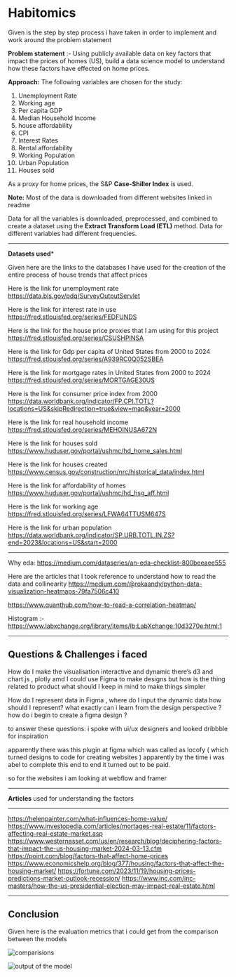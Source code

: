 # Habitomics

Given is the step by step process i have taken in order to implement and work around the problem statement


 **Problem statement** :- Using publicly available data on key factors that impact the prices of homes (US), build a data science model to understand how these factors have effected on home prices.

**Approach:** The following variables are chosen for the study:

1. Unemployment Rate
2. Working age
3. Per capita GDP
4. Median Household Income
5. house affordability
6. CPI
7. Interest Rates
8. Rental affordability
9. Working Population
10. Urban Population
11. Houses sold

As a proxy for home prices, the S&P **Case-Shiller Index** is used.

**Note:** Most of the data is downloaded from different websites linked in readme

Data for all the variables is downloaded, preprocessed, and combined to create a dataset using the **Extract Transform Load (ETL)** method. Data for different variables had different frequencies.

-------------------------------------------------------------------------------

**Datasets used***

Given here  are the links to the databases I have used for the creation of the entire process of house trends that affect prices

Here is the link for unemployment  rate  https://data.bls.gov/pdq/SurveyOutputServlet


Here is the link for interest rate in use https://fred.stlouisfed.org/series/FEDFUNDS

Here is the link for the house price proxies that I am using for this project 
https://fred.stlouisfed.org/series/CSUSHPINSA


Here is the link for Gdp  per capita of United States from 2000 to 2024 https://fred.stlouisfed.org/series/A939RC0Q052SBEA

Here is the link for mortgage rates in United States from 2000 to 2024 https://fred.stlouisfed.org/series/MORTGAGE30US

Here is the link for  consumer price index from 2000 
https://data.worldbank.org/indicator/FP.CPI.TOTL?locations=US&skipRedirection=true&view=map&year=2000

Here is the link for real household income https://fred.stlouisfed.org/series/MEHOINUSA672N

Here is the link for houses sold https://www.huduser.gov/portal/ushmc/hd_home_sales.html

Here is the link for houses created https://www.census.gov/construction/nrc/historical_data/index.html

Here is the link for affordability of homes https://www.huduser.gov/portal/ushmc/hd_hsg_aff.html

Here is the link for working age https://fred.stlouisfed.org/series/LFWA64TTUSM647S

Here is the link for urban population https://data.worldbank.org/indicator/SP.URB.TOTL.IN.ZS?end=2023&locations=US&start=2000

---------------------------------------------------------------------------------------------------------------------------


Why eda:  https://medium.com/dataseries/an-eda-checklist-800beeaee555

Here are the articles that I took reference to  understand how to read the data and collinearity 
 https://medium.com/@rokaandy/python-data-visualization-heatmaps-79fa7506c410

https://www.quanthub.com/how-to-read-a-correlation-heatmap/

Histogram :- https://www.labxchange.org/library/items/lb:LabXchange:10d3270e:html:1

-----------------------------------------------------------------------------------------------------------------
## Questions & Challenges i faced 

How do I make the visualisation interactive and dynamic there’s d3 and chart.js , plotly amd I could use Figma to make designs but  how is the thing related to product what should I keep in mind to make things simpler

How do I represent data in Figma , where do I input the dynamic data how should I represent? what exactly can i learn from the design perspective ? how do i begin to create a figma design ? 

to answer these questions: i spoke with ui/ux designers and looked dribbble for inspiration


apparently there was this plugin at figma which was called as locofy ( which turned designs to code for creating websites ) apparently by the time i was abel to complete this end to end it turned out to be paid. 


so for the websites i am looking at webflow and framer

--------------------------------------------------------------------------------------------------------------------------

**Articles** used for understanding the factors 

------------------------------------------------------------------------------------
https://helenpainter.com/what-influences-home-value/
https://www.investopedia.com/articles/mortages-real-estate/11/factors-affecting-real-estate-market.asp
https://www.westernasset.com/us/en/research/blog/deciphering-factors-that-impact-the-us-housing-market-2024-03-13.cfm
https://point.com/blog/factors-that-affect-home-prices
https://www.economicshelp.org/blog/377/housing/factors-that-affect-the-housing-market/
https://fortune.com/2023/11/19/housing-prices-predictions-market-outlook-recession/
https://www.inc.com/inc-masters/how-the-us-presidential-election-may-impact-real-estate.html

----------------------------------------------------------------------------------------

## Conclusion


Given here is the evaluation metrics that i could get from the comparison between the models 

![comparisions](https://github.com/user-attachments/assets/a77ea9ca-7478-4501-9e7e-ab9e66d3caf0)

![output of the model](https://github.com/user-attachments/assets/63230c52-b7b9-44bf-9dc1-a6e155e57ce9)

